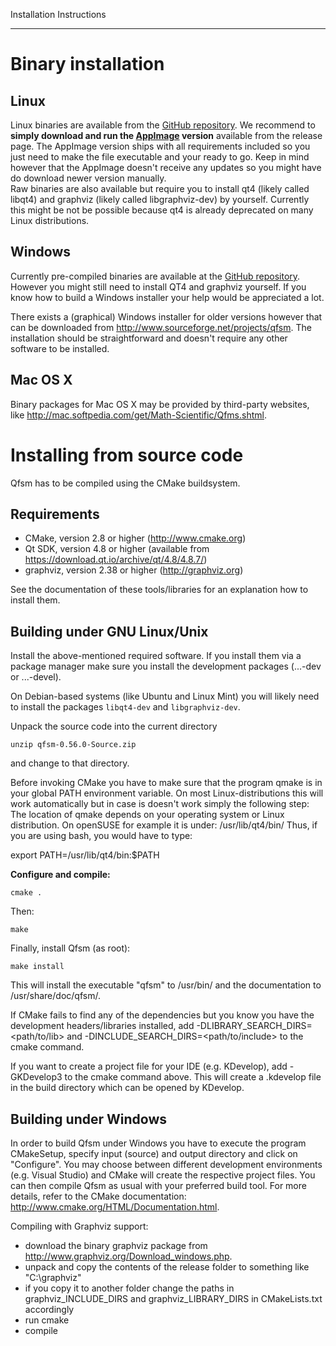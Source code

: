 Installation Instructions
*************************

Binary installation
===================

Linux
-----
Linux binaries are available from the [GitHub repository](https://github.com/AaronErhardt/qfsm/releases). We recommend to **simply download and run the [AppImage](https://github.com/AaronErhardt/qfsm/releases/download/0.56/qfsm-0_55-x86_64.AppImage) version** available from the release page. The AppImage version ships with all requirements included so you just need to make the file executable and your ready to go. Keep in mind however that the AppImage doesn't receive any updates so you might have do download newer version manually.  
Raw binaries are also available but require you to install qt4 (likely called libqt4) and graphviz (likely called libgraphviz-dev) by yourself. Currently this might be not be possible because qt4 is already deprecated on many Linux distributions.

Windows
-------
Currently pre-compiled binaries are available at the [GitHub repository](https://github.com/AaronErhardt/qfsm/releases). However you might still need to install QT4 and graphviz yourself. If you know how to build a Windows installer your help would be appreciated a lot.

There exists a (graphical) Windows installer for older versions however that can be downloaded from http://www.sourceforge.net/projects/qfsm. The installation should be straightforward and doesn't require any other software to be installed.

Mac OS X
--------
Binary packages for Mac OS X may be provided by third-party websites, like
http://mac.softpedia.com/get/Math-Scientific/Qfms.shtml.



Installing from source code
===========================


Qfsm has to be compiled using the CMake buildsystem. 


Requirements
------------
- CMake, version 2.8 or higher (http://www.cmake.org)
- Qt SDK, version 4.8 or higher (available from https://download.qt.io/archive/qt/4.8/4.8.7/)
- graphviz, version 2.38 or higher (http://graphviz.org)


See the documentation of these tools/libraries for an explanation how to install them.



Building under GNU Linux/Unix
-----------------------------

Install the above-mentioned required software. If you install them via a package manager make sure you install the development packages (...-dev or ...-devel).

On Debian-based systems (like Ubuntu and Linux Mint) you will likely need to install the packages `libqt4-dev` and `libgraphviz-dev`.

Unpack the source code into the current directory

`unzip qfsm-0.56.0-Source.zip`

and change to that directory.

Before invoking CMake you have to make sure that the program qmake is in your global PATH environment variable. On most Linux-distributions this will work automatically but in case is doesn't work simply the following step:  
The location of qmake depends on your operating system or Linux distribution. On openSUSE for example it is under: /usr/lib/qt4/bin/
Thus, if you are using bash, you would have to type:

export PATH=/usr/lib/qt4/bin:$PATH

**Configure and compile:**

`cmake .`

Then:

`make`

Finally, install Qfsm (as root):

`make install`

This will install the executable "qfsm" to /usr/bin/ and the documentation to /usr/share/doc/qfsm/.

If CMake fails to find any of the dependencies but you know you have the
development headers/libraries installed, add -DLIBRARY_SEARCH_DIRS=<path/to/lib>
and -DINCLUDE_SEARCH_DIRS=<path/to/include> to the cmake command.

If you want to create a project file for your IDE (e.g. KDevelop), add
-GKDevelop3 to the cmake command above. This will create a .kdevelop file in
the build directory which can be opened by KDevelop.



Building under Windows
----------------------

In order to build Qfsm under Windows you have to execute the program CMakeSetup, specify input (source) and output directory and click on "Configure". 
You may choose between different development environments (e.g. Visual Studio) and CMake will create the respective project files.
You can then compile Qfsm as usual with your preferred build tool.
For more details, refer to the CMake documentation: http://www.cmake.org/HTML/Documentation.html.

Compiling with Graphviz support:
- download the binary graphviz package from http://www.graphviz.org/Download_windows.php.
- unpack and copy the contents of the release folder to something like "C:\graphviz" 
- if you copy it to another folder change the paths in graphviz_INCLUDE_DIRS and graphviz_LIBRARY_DIRS in CMakeLists.txt accordingly
- run cmake
- compile

